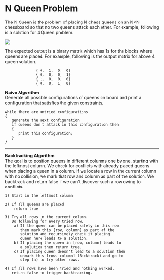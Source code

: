 # N Queen Problem



The N Queen is the problem of placing N chess queens on an N×N chessboard so that no two queens attack each other. For example, following is a solution for 4 Queen problem.

![](https://media.geeksforgeeks.org/wp-content/uploads/N\_Queen\_Problem.jpg)

The expected output is a binary matrix which has 1s for the blocks where queens are placed. For example, following is the output matrix for above 4 queen solution.



```
              { 0,  1,  0,  0}
              { 0,  0,  0,  1}
              { 1,  0,  0,  0}
              { 0,  0,  1,  0}
```

**Naive Algorithm**\
Generate all possible configurations of queens on board and print a configuration that satisfies the given constraints.

```
while there are untried configurations
{
   generate the next configuration
   if queens don't attack in this configuration then
   {
      print this configuration;
   }
}
```

****

**Backtracking Algorithm**\
The goal is to position queens in different columns one by one, starting with the leftmost column. We check for conflicts with already placed queens when placing a queen in a column. If we locate a row in the current column with no collision, we mark that row and column as part of the solution. We backtrack and return false if we can't discover such a row owing to conflicts.



```
1) Start in the leftmost column

2) If all queens are placed
    return true

3) Try all rows in the current column. 
   Do following for every tried row.
    a) If the queen can be placed safely in this row 
       then mark this [row, column] as part of the 
       solution and recursively check if placing
       queen here leads to a solution.
    b) If placing the queen in [row, column] leads to
       a solution then return true.
    c) If placing queen doesn't lead to a solution then
       unmark this [row, column] (Backtrack) and go to 
       step (a) to try other rows.

4) If all rows have been tried and nothing worked,
   return false to trigger backtracking.
```
